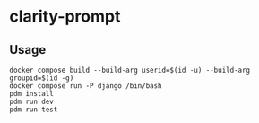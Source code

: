 # clarity-prompt

## Usage

```
docker compose build --build-arg userid=$(id -u) --build-arg groupid=$(id -g)
docker compose run -P django /bin/bash
pdm install
pdm run dev
pdm run test
```
